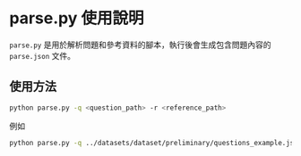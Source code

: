 # parse.py 使用說明

`parse.py` 是用於解析問題和參考資料的腳本，執行後會生成包含問題內容的 `parse.json` 文件。

## 使用方法

```bash
python parse.py -q <question_path> -r <reference_path>
```

例如
```bash
python parse.py -q ../datasets/dataset/preliminary/questions_example.json -r ../datasets/reference
```
